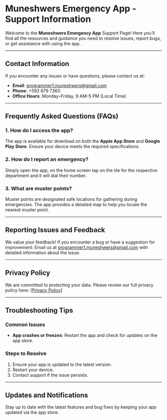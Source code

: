 # Muneshwers Emergency App - Support Information

Welcome to the **Muneshwers Emergency App** Support Page! Here you’ll find all the resources and guidance you need to resolve issues, report bugs, or get assistance with using the app.

---

## **Contact Information**
If you encounter any issues or have questions, please contact us at:
- **Email**: programmer1.muneshwers@gmail.com  
- **Phone**: +592 679 7360
- **Office Hours**: Monday–Friday, 9 AM–5 PM (Local Time)

---

## **Frequently Asked Questions (FAQs)**

### 1. **How do I access the app?**
The app is available for download on both the **Apple App Store** and **Google Play Store**. Ensure your device meets the required specifications.

### 2. **How do I report an emergency?**
Simply open the app, on the home screen tap on the tile for the respective department and it will dial their number.

### 3. **What are muster points?**
Muster points are designated safe locations for gathering during emergencies. The app provides a detailed map to help you locate the nearest muster point.

---

## **Reporting Issues and Feedback**
We value your feedback! If you encounter a bug or have a suggestion for improvement:
Email us at programmer1.muneshwers@gmail.com with detailed information about the issue.

---

## **Privacy Policy**
We are committed to protecting your data. Please review our full privacy policy here: [[Privacy Policy]](https://github.com/muneshwers/Privacy-Policy)

---

## **Troubleshooting Tips**

### Common Issues
- **App crashes or freezes:** Restart the app and check for updates on the app store.   

### Steps to Resolve
1. Ensure your app is updated to the latest version.
2. Restart your device.
3. Contact support if the issue persists.

---

## **Updates and Notifications**
Stay up to date with the latest features and bug fixes by keeping your app updated via the app store.
